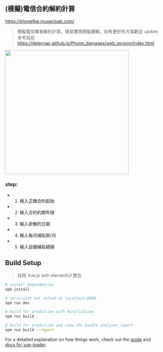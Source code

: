 ## (模擬)電信合約解約計算

https://phonefee.musecloak.com/

>  模擬電信業者解約計算。簡易實現模擬邏輯，如有更好的方案歡迎 update
>  參考目前 https://deternan.github.io/Phone_damages/web_version/index.html 

<img src="https://phonefee.musecloak.com/pic.png " width="400">

### step:

- 1. 輸入正確合約起始
- 2. 輸入合約約期年限
- 3. 輸入欲解約日期
- 4. 輸入每月補貼款/月 
- 5. 輸入設備補貼總額


## Build Setup

> 採用 Vue.js with elementUI 整合

``` bash
# install dependencies
npm install

# serve with hot reload at localhost:8080
npm run dev

# build for production with minification
npm run build

# build for production and view the bundle analyzer report
npm run build --report
```

For a detailed explanation on how things work, check out the [guide](http://vuejs-templates.github.io/webpack/) and [docs for vue-loader](http://vuejs.github.io/vue-loader).
